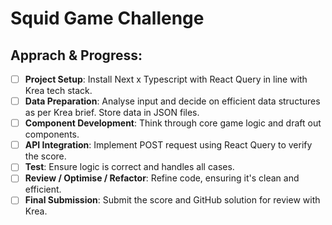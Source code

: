 # Squid Game Challenge

## Apprach & Progress:

- [ ] **Project Setup**: Install Next x Typescript with React Query in line with Krea tech stack.
- [ ] **Data Preparation**: Analyse input and decide on efficient data structures as per Krea brief. Store data in JSON files.
- [ ] **Component Development**: Think through core game logic and draft out components.
- [ ] **API Integration**: Implement POST request using React Query to verify the score.
- [ ] **Test**: Ensure logic is correct and handles all cases.
- [ ] **Review / Optimise / Refactor**: Refine code, ensuring it's clean and efficient.
- [ ] **Final Submission**: Submit the score and GitHub solution for review with Krea.
